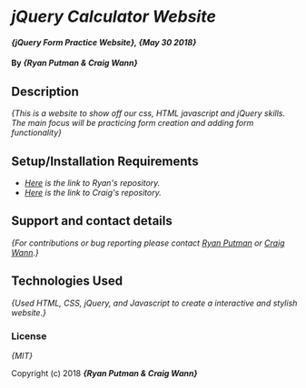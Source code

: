 # _jQuery Calculator Website_

#### _{jQuery Form Practice Website}, {May 30 2018}_

#### By _**{Ryan Putman & Craig Wann}**_

## Description

_{This is a website to show off our css, HTML javascript and jQuery skills. The main focus will be practicing form creation and adding form functionality}_

## Setup/Installation Requirements

* _[Here](https://github.com/putman10/calculator2.git) is the link to Ryan's repository._
* _[Here](https://github.com/craigwann/calculator2.git) is the link to Craig's repository._


## Support and contact details

_{For contributions or bug reporting please contact [Ryan Putman](mailto:putman10@me.com) or [Craig Wann](mailto:craigwann@me.com).}_

## Technologies Used

_{Used HTML, CSS, jQuery, and Javascript to create a interactive and stylish website.}_


### License

*{MIT}*

Copyright (c) 2018 **_{Ryan Putman & Craig Wann}_**
